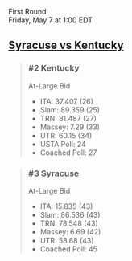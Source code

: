 First Round  
Friday, May 7 at 1:00 EDT
## [Syracuse vs Kentucky](https://www.ncaa.com/game/5833649) 

> ### #2 Kentucky  
> At-Large Bid  
> - ITA: 37.407 (26)  
> - Slam: 89.359 (25)  
> - TRN: 81.487 (27)  
> - Massey: 7.29 (33)  
> - UTR: 60.15 (34)  
> - USTA Poll: 24  
> - Coached Poll: 27  

> ### #3 Syracuse  
> At-Large Bid  
> - ITA: 15.835 (43)  
> - Slam: 86.536 (43)  
> - TRN: 78.548 (43)  
> - Massey: 6.69 (42)  
> - UTR: 58.68 (43)  
> - Coached Poll: 45  